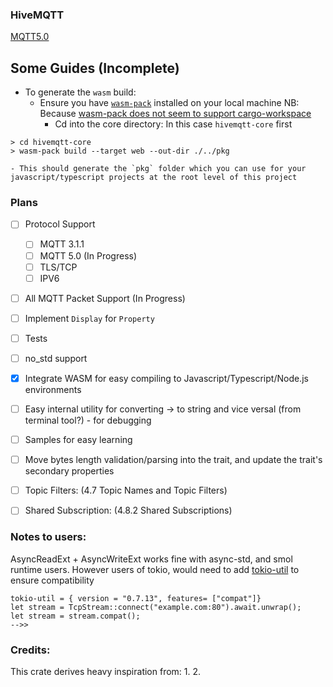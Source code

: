 ### HiveMQTT
[MQTT5.0](https://docs.oasis-open.org/mqtt/mqtt/v5.0/mqtt-v5.0.html)

## Some Guides (Incomplete)
- To generate the `wasm` build:
    - Ensure you have [`wasm-pack`](https://github.com/rustwasm/wasm-pack) installed on your local machine
    NB: Because [wasm-pack does not seem to support cargo-workspace](https://github.com/rustwasm/wasm-pack/issues/642)
        - Cd into the core directory: In this case `hivemqtt-core` first
```
> cd hivemqtt-core
> wasm-pack build --target web --out-dir ./../pkg
```
    - This should generate the `pkg` folder which you can use for your javascript/typescript projects at the root level of this project

### Plans
- [ ] Protocol Support
    - [ ] MQTT 3.1.1
    - [ ] MQTT 5.0 (In Progress)
    - [ ] TLS/TCP
    - [ ] IPV6
- [ ] All MQTT Packet Support (In Progress)
- [ ] Implement `Display` for `Property`
- [ ] Tests
- [ ] no_std support
- [x] Integrate WASM for easy compiling to Javascript/Typescript/Node.js environments
- [ ] Easy internal utility for converting -> to string and vice versal (from terminal tool?) - for debugging
- [ ] Samples for easy learning
- [ ] Move bytes length validation/parsing into the trait, and update the trait's secondary properties
- [ ] Topic Filters: (4.7 Topic Names and Topic Filters)
- [ ] Shared Subscription: (4.8.2 Shared Subscriptions)




### Notes to users:
AsyncReadExt + AsyncWriteExt works fine with async-std, and smol runtime users. However users of tokio, would need to add [tokio-util](crates.io/crates/tokio_util) to ensure compatibility

```tokio
tokio-util = { version = "0.7.13", features= ["compat"]}
let stream = TcpStream::connect("example.com:80").await.unwrap();
let stream = stream.compat();
-->>
```


### Credits:
This crate derives heavy inspiration from:
1. 
2. 